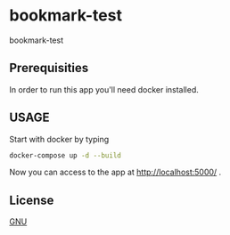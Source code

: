 # bookmark-test
bookmark-test


## Prerequisities
In order to run this app you'll need docker installed.

## USAGE

Start with docker by typing

```bash
docker-compose up -d --build    
```
Now you can access to the app at [http://localhost:5000/](http://localhost:5000/) .

## License
[GNU](https://choosealicense.com/licenses/gpl-3.0/)